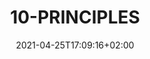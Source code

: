 ---
title: "10-PRINCIPLES"
type: principles
menu:
  main:
    title: "10-PRINCIPLES"
    parent: "About"
    weight: 30
date: 2021-04-25T17:09:16+02:00
draft: false
---